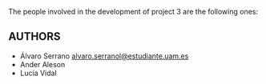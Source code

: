 The people involved in the development of project 3 are the following ones:

## AUTHORS

- Álvaro Serrano  alvaro.serranol@estudiante.uam.es
- Ander Aleson
- Lucía Vidal
